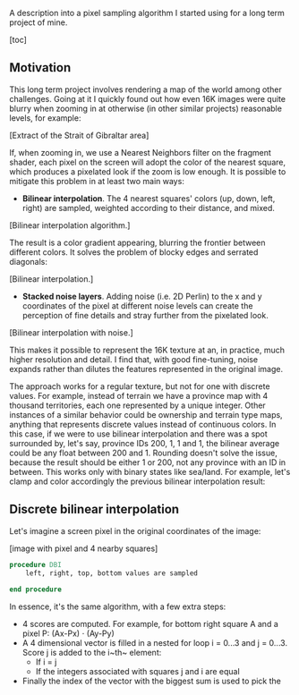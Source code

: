A description into a pixel sampling algorithm I started using for a long term project of mine.

[toc]

## Motivation

This long term project involves rendering a map of the world among other challenges. Going at it I quickly found out how even 16K images were quite blurry when zooming in at otherwise (in other similar projects) reasonable levels, for example:

[Extract of the Strait of Gibraltar area]

If, when zooming in, we use a Nearest Neighbors filter on the fragment shader, each pixel on the screen will adopt the color of the nearest square, which produces a pixelated look if the zoom is low enough. It is possible to mitigate this problem in at least two main ways:

- **Bilinear interpolation**. The 4 nearest squares' colors (up, down, left, right) are sampled, weighted according to their distance, and mixed.

[Bilinear interpolation algorithm.]

The result is a color gradient appearing, blurring the frontier between different colors. It solves the problem of blocky edges and serrated diagonals:

[Bilinear interpolation.]

- **Stacked noise layers**. Adding noise (i.e. 2D Perlin) to the x and y coordinates of the pixel at different noise levels can create the perception of fine details and stray further from the pixelated look.

[Bilinear interpolation with noise.]

This makes it possible to represent the 16K texture at an, in practice, much higher resolution and detail. I find that, with good fine-tuning, noise expands rather than dilutes the features represented in the original image.

The approach works for a regular texture, but not for one with discrete values. For example, instead of terrain we have a province map with 4 thousand territories, each one represented by a unique integer. Other instances of a similar behavior could be ownership and terrain type maps, anything that represents discrete values instead of continuous colors. In this case, if we were to use bilinear interpolation and there was a spot surrounded by, let's say, province IDs 200, 1, 1 and 1, the bilinear average could be any float between 200 and 1. Rounding doesn't solve the issue, because the result should be either 1 or 200, not any province with an ID in between. This works only with binary states like sea/land. For example, let's clamp and color accordingly the previous bilinear interpolation result:



## Discrete bilinear interpolation

Let's imagine a screen pixel in the original coordinates of the image:

[image with pixel and 4 nearby squares]

```vhdl
procedure DBI
    left, right, top, bottom values are sampled
    
end procedure
```

In essence, it's the same algorithm, with a few extra steps:

- 4 scores are computed. For example, for bottom right square A and a pixel P: (Ax-Px) $\cdot$ (Ay-Py)
- A 4 dimensional vector is filled in a nested for loop i = 0...3 and j = 0...3. Score j is added to the i~th~ element:
  - If i = j
  - If the integers associated with squares j and i are equal
- Finally the index of the vector with the biggest sum is used to pick the 
